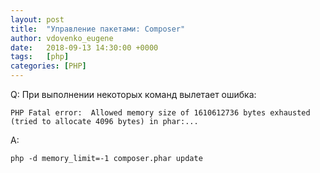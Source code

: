 ```yaml
---
layout: post
title:  "Управление пакетами: Composer"
author: vdovenko_eugene
date:   2018-09-13 14:30:00 +0000
tags:   [php]
categories: [PHP]
---
```


Q: При выполнении некоторых команд вылетает ошибка:
```
PHP Fatal error:  Allowed memory size of 1610612736 bytes exhausted (tried to allocate 4096 bytes) in phar:...
```

A:
```
php -d memory_limit=-1 composer.phar update
```